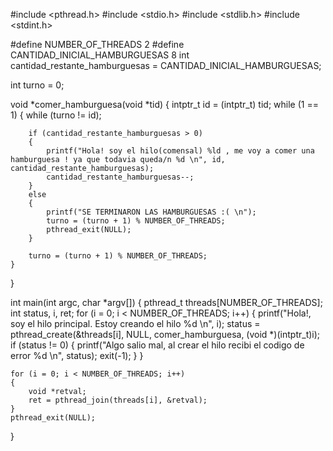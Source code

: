 #include <pthread.h>
#include <stdio.h>
#include <stdlib.h>
#include <stdint.h>

#define NUMBER_OF_THREADS 2
#define CANTIDAD_INICIAL_HAMBURGUESAS 8
int cantidad_restante_hamburguesas = CANTIDAD_INICIAL_HAMBURGUESAS;

int turno = 0;

void *comer_hamburguesa(void *tid)
{
    intptr_t id = (intptr_t) tid;
    while (1 == 1)
    {
        while (turno != id);

        if (cantidad_restante_hamburguesas > 0)
        {
            printf("Hola! soy el hilo(comensal) %ld , me voy a comer una hamburguesa ! ya que todavia queda/n %d \n", id, cantidad_restante_hamburguesas);
            cantidad_restante_hamburguesas--;
        }
        else
        {
            printf("SE TERMINARON LAS HAMBURGUESAS :( \n");
            turno = (turno + 1) % NUMBER_OF_THREADS;
            pthread_exit(NULL);
        }

        turno = (turno + 1) % NUMBER_OF_THREADS;
    }
}

int main(int argc, char *argv[])
{
    pthread_t threads[NUMBER_OF_THREADS];
    int status, i, ret;
    for (i = 0; i < NUMBER_OF_THREADS; i++)
    {
        printf("Hola!, soy el hilo principal. Estoy creando el hilo %d \n", i);
        status = pthread_create(&threads[i], NULL, comer_hamburguesa, (void *)(intptr_t)i);
        if (status != 0)
        {
            printf("Algo salio mal, al crear el hilo recibi el codigo de error %d \n", status);
            exit(-1);
        }
    }

    for (i = 0; i < NUMBER_OF_THREADS; i++)
    {
        void *retval;
        ret = pthread_join(threads[i], &retval);
    }
    pthread_exit(NULL);
}
